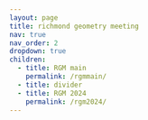 ```yaml
---
layout: page
title: richmond geometry meeting
nav: true
nav_order: 2
dropdown: true
children:
  - title: RGM main
    permalink: /rgmmain/
  - title: divider
  - title: RGM 2024
    permalink: /rgm2024/
---
```

